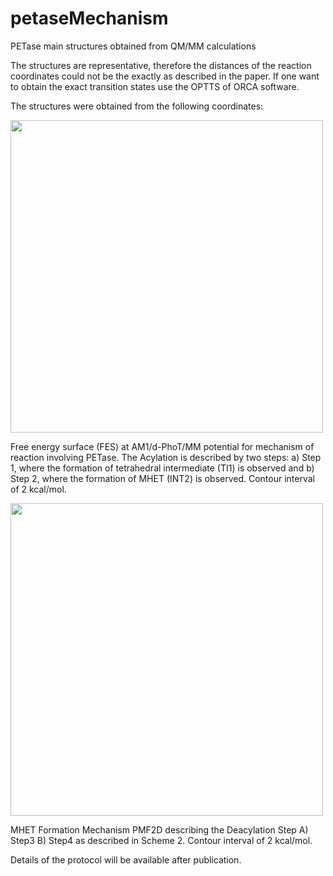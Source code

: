 # petaseMechanism
PETase main structures obtained from QM/MM calculations

The structures are representative, therefore the distances of the reaction coordinates could not be the exactly as described in the paper. If one want to obtain the exact transition states use the OPTTS of ORCA software.

The structures were obtained from the following coordinates:

<img src="https://github.com/albertomds/petaseMechanism/assets/37826818/7a53b854-ce56-4efa-889a-cb2d621d856a" width="500">

Free energy surface (FES) at AM1/d-PhoT/MM potential for mechanism of reaction involving PETase. The Acylation is described by two steps: a) Step 1, where the formation of tetrahedral intermediate (TI1) is observed and b) Step 2, where the formation of MHET (INT2) is observed. Contour interval of 2 kcal/mol.

<img src="https://github.com/albertomds/petaseMechanism/assets/37826818/9ec0f1bb-ac88-416a-b600-fc12ba303b43" width="500">

MHET Formation Mechanism PMF2D describing the Deacylation Step A) Step3 B) Step4 as described in Scheme 2. Contour interval of 2 kcal/mol.

Details of the protocol will be available after publication.
